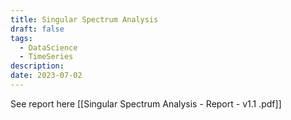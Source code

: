 ```yaml
---
title: Singular Spectrum Analysis
draft: false
tags:
  - DataScience
  - TimeSeries
description: 
date: 2023-07-02
---
```

 See report here [[Singular Spectrum Analysis - Report - v1.1 .pdf]]
